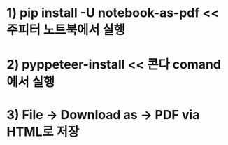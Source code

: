 # 1) pip install -U notebook-as-pdf << 주피터 노트북에서 실행
# 2) pyppeteer-install << 콘다 comand에서 실행
# 3) File -> Download as -> PDF via HTML로 저장

